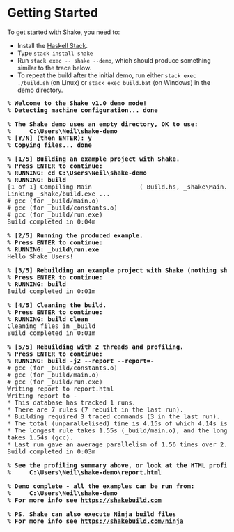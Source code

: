 # Getting Started

To get started with Shake, you need to:

* Install the [Haskell Stack](https://haskellstack.org/).
* Type `stack install shake`
* Run `stack exec -- shake --demo`, which should produce something similar to the trace below.
* To repeat the build after the initial demo, run either `stack exec ./build.sh` (on Linux) or `stack exec build.bat` (on Windows) in the demo directory.

<pre>
<!-- nosyntax --><b>% Welcome to the Shake v1.0 demo mode!
% Detecting machine configuration... done
&#32;
% The Shake demo uses an empty directory, OK to use:
%     C:\Users\Neil\shake-demo
% [Y/N] (then ENTER): y
% Copying files... done
&#32;
% [1/5] Building an example project with Shake.
% Press ENTER to continue:
% RUNNING: cd C:\Users\Neil\shake-demo
% RUNNING: build</b>
[1 of 1] Compiling Main             ( Build.hs, _shake\Main.o )
Linking _shake/build.exe ...
# gcc (for _build/main.o)
# gcc (for _build/constants.o)
# gcc (for _build/run.exe)
Build completed in 0:04m
&#32;
<b>% [2/5] Running the produced example.
% Press ENTER to continue:
% RUNNING: _build\run.exe</b>
Hello Shake Users!
&#32;
<b>% [3/5] Rebuilding an example project with Shake (nothing should change).
% Press ENTER to continue:
% RUNNING: build</b>
Build completed in 0:01m
&#32;
<b>% [4/5] Cleaning the build.
% Press ENTER to continue:
% RUNNING: build clean</b>
Cleaning files in _build
Build completed in 0:01m
&#32;
<b>% [5/5] Rebuilding with 2 threads and profiling.
% Press ENTER to continue:
% RUNNING: build -j2 --report --report=-</b>
# gcc (for _build/constants.o)
# gcc (for _build/main.o)
# gcc (for _build/run.exe)
Writing report to report.html
Writing report to -
* This database has tracked 1 runs.
* There are 7 rules (7 rebuilt in the last run).
* Building required 3 traced commands (3 in the last run).
* The total (unparallelised) time is 4.15s of which 4.14s is traced commands.
* The longest rule takes 1.55s (_build/main.o), and the longest traced command
takes 1.54s (gcc).
* Last run gave an average parallelism of 1.56 times over 2.66s.
Build completed in 0:03m
&#32;
<b>% See the profiling summary above, or look at the HTML profile report in
%     C:\Users\Neil\shake-demo\report.html
&#32;
% Demo complete - all the examples can be run from:
%     C:\Users\Neil\shake-demo
% For more info see <a href="https://www.shakebuild.com/">https://shakebuild.com</a>
&#32;
% PS. Shake can also execute Ninja build files
% For more info see <a href="https://www.shakebuild.com/ninja">https://shakebuild.com/ninja</a></b>
</pre>
